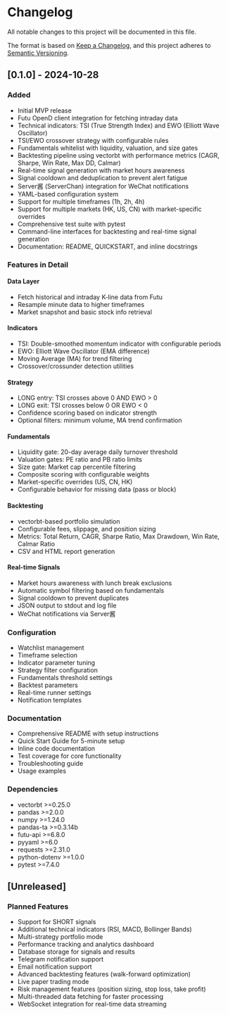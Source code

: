 # Changelog

All notable changes to this project will be documented in this file.

The format is based on [Keep a Changelog](https://keepachangelog.com/en/1.0.0/),
and this project adheres to [Semantic Versioning](https://semver.org/spec/v2.0.0.html).

## [0.1.0] - 2024-10-28

### Added
- Initial MVP release
- Futu OpenD client integration for fetching intraday data
- Technical indicators: TSI (True Strength Index) and EWO (Elliott Wave Oscillator)
- TSI/EWO crossover strategy with configurable rules
- Fundamentals whitelist with liquidity, valuation, and size gates
- Backtesting pipeline using vectorbt with performance metrics (CAGR, Sharpe, Win Rate, Max DD, Calmar)
- Real-time signal generation with market hours awareness
- Signal cooldown and deduplication to prevent alert fatigue
- Server酱 (ServerChan) integration for WeChat notifications
- YAML-based configuration system
- Support for multiple timeframes (1h, 2h, 4h)
- Support for multiple markets (HK, US, CN) with market-specific overrides
- Comprehensive test suite with pytest
- Command-line interfaces for backtesting and real-time signal generation
- Documentation: README, QUICKSTART, and inline docstrings

### Features in Detail

#### Data Layer
- Fetch historical and intraday K-line data from Futu
- Resample minute data to higher timeframes
- Market snapshot and basic stock info retrieval

#### Indicators
- TSI: Double-smoothed momentum indicator with configurable periods
- EWO: Elliott Wave Oscillator (EMA difference)
- Moving Average (MA) for trend filtering
- Crossover/crossunder detection utilities

#### Strategy
- LONG entry: TSI crosses above 0 AND EWO > 0
- LONG exit: TSI crosses below 0 OR EWO < 0
- Confidence scoring based on indicator strength
- Optional filters: minimum volume, MA trend confirmation

#### Fundamentals
- Liquidity gate: 20-day average daily turnover threshold
- Valuation gates: PE ratio and PB ratio limits
- Size gate: Market cap percentile filtering
- Composite scoring with configurable weights
- Market-specific overrides (US, CN, HK)
- Configurable behavior for missing data (pass or block)

#### Backtesting
- vectorbt-based portfolio simulation
- Configurable fees, slippage, and position sizing
- Metrics: Total Return, CAGR, Sharpe Ratio, Max Drawdown, Win Rate, Calmar Ratio
- CSV and HTML report generation

#### Real-time Signals
- Market hours awareness with lunch break exclusions
- Automatic symbol filtering based on fundamentals
- Signal cooldown to prevent duplicates
- JSON output to stdout and log file
- WeChat notifications via Server酱

### Configuration
- Watchlist management
- Timeframe selection
- Indicator parameter tuning
- Strategy filter configuration
- Fundamentals threshold settings
- Backtest parameters
- Real-time runner settings
- Notification templates

### Documentation
- Comprehensive README with setup instructions
- Quick Start Guide for 5-minute setup
- Inline code documentation
- Test coverage for core functionality
- Troubleshooting guide
- Usage examples

### Dependencies
- vectorbt >=0.25.0
- pandas >=2.0.0
- numpy >=1.24.0
- pandas-ta >=0.3.14b
- futu-api >=6.8.0
- pyyaml >=6.0
- requests >=2.31.0
- python-dotenv >=1.0.0
- pytest >=7.4.0

## [Unreleased]

### Planned Features
- Support for SHORT signals
- Additional technical indicators (RSI, MACD, Bollinger Bands)
- Multi-strategy portfolio mode
- Performance tracking and analytics dashboard
- Database storage for signals and results
- Telegram notification support
- Email notification support
- Advanced backtesting features (walk-forward optimization)
- Live paper trading mode
- Risk management features (position sizing, stop loss, take profit)
- Multi-threaded data fetching for faster processing
- WebSocket integration for real-time data streaming
